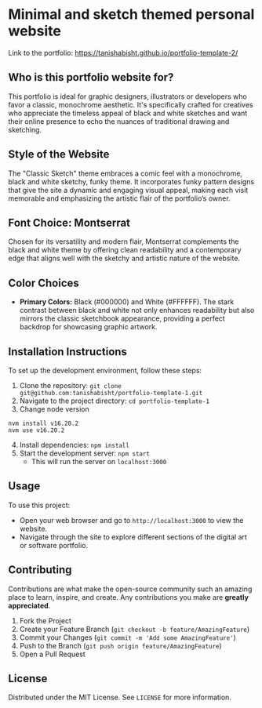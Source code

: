 # Minimal and sketch themed personal website
Link to the portfolio: https://tanishabisht.github.io/portfolio-template-2/

## Who is this portfolio website for?
This portfolio is ideal for graphic designers, illustrators or developers who favor a classic, monochrome aesthetic. It's specifically crafted for creatives who appreciate the timeless appeal of black and white sketches and want their online presence to echo the nuances of traditional drawing and sketching.

## Style of the Website
The "Classic Sketch" theme embraces a comic feel with a monochrome, black and white sketchy, funky theme. It incorporates funky pattern designs that give the site a dynamic and engaging visual appeal, making each visit memorable and emphasizing the artistic flair of the portfolio’s owner.

## Font Choice: Montserrat
Chosen for its versatility and modern flair, Montserrat complements the black and white theme by offering clean readability and a contemporary edge that aligns well with the sketchy and artistic nature of the website.

## Color Choices
- **Primary Colors:** Black (#000000) and White (#FFFFFF). The stark contrast between black and white not only enhances readability but also mirrors the classic sketchbook appearance, providing a perfect backdrop for showcasing graphic artwork.

## Installation Instructions
To set up the development environment, follow these steps:
1. Clone the repository: `git clone git@github.com:tanishabisht/portfolio-template-1.git`
2. Navigate to the project directory: `cd portfolio-template-1`
3. Change node version
```
nvm install v16.20.2
nvm use v16.20.2
```
4. Install dependencies: `npm install`
5. Start the development server: `npm start`
   - This will run the server on `localhost:3000`

## Usage
To use this project:
- Open your web browser and go to `http://localhost:3000` to view the website.
- Navigate through the site to explore different sections of the digital art or software portfolio.

## Contributing
Contributions are what make the open-source community such an amazing place to learn, inspire, and create. Any contributions you make are **greatly appreciated**.
1. Fork the Project
2. Create your Feature Branch (`git checkout -b feature/AmazingFeature`)
3. Commit your Changes (`git commit -m 'Add some AmazingFeature'`)
4. Push to the Branch (`git push origin feature/AmazingFeature`)
5. Open a Pull Request

## License
Distributed under the MIT License. See `LICENSE` for more information.